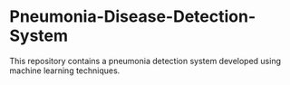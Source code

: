 # Pneumonia-Disease-Detection-System
This repository contains a pneumonia detection system developed using machine learning techniques. 
